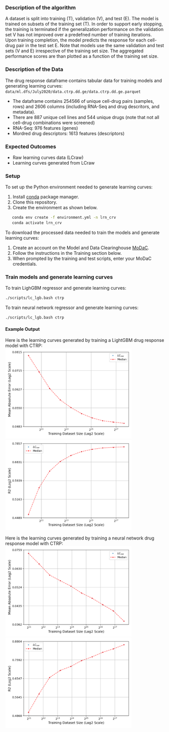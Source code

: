 ### Description of the algorithm
A dataset is split into training (T), validation (V), and test (E). The model is trained on subsets of the training set (T). In order to support early stopping, the training is terminated if the generalization performance on the validation set V has not improved over a predefned number of training iterations. Upon training completion, the model predicts the response for each cell-drug pair in the test set E. Note that models use the same validation and test sets (V and E) irrespective of the training set size. The aggregated performance scores are than plotted as a function of the training set size.

### Description of the Data
The drug response dataframe contains tabular data for training models and generating learning curves: `data/ml.dfs/July2020/data.ctrp.dd.ge/data.ctrp.dd.ge.parquet`
* The dataframe contains 254566 of unique cell-drug pairs (samples, rows) and 2606 columns (including RNA-Seq and drug descritors, and metadata).
* There are 887 unique cell lines and 544 unique drugs (note that not all cell-drug combinations were screened)
* RNA-Seq: 976 features (genes)
* Mordred drug descriptors: 1613 features (descriptors)

### Expected Outcomes
* Raw learning curves data (LCraw)
* Learning curves generated from LCraw

### Setup
To set up the Python environment needed to generate learning curves:
1. Install [conda](https://docs.conda.io/en/latest/) package manager.
2. Clone this repository.
3. Create the environment as shown below.

```bash
   conda env create -f environment.yml -n lrn_crv
   conda activate lrn_crv
```

To download the processed data needed to train the models and generate learning curves:
1. Create an account on the Model and Data Clearinghouse [MoDaC](modac.cancer.gov). 
2. Follow the instructions in the Training section below.
3. When prompted by the training and test scripts, enter your MoDaC credentials.

### Train models and generate learning curves

To train LighGBM regressor and generate learning curves:
```bash
./scripts/lc_lgb.bash ctrp
```

To train neural network regressor and generate learning curves:
```bash
./scripts/lc_lgb.bash ctrp
```

#### Example Output
Here is the learning curves generated by training a LightGBM drug response model with CTRP:
<img src="../readme_images/plot_log_scale_lgb/lc.mean_absolute_error.png" alt="drawing" width="400"/> <img src="../readme_images/plot_log_scale_lgb/lc.r2.png" alt="drawing" width="400"/>

Here is the learning curves generated by training a neural network drug response model with CTRP:
<img src="../readme_images/plot_log_scale_nn_reg0/lc.mean_absolute_error.png" alt="drawing" width="400"/> <img src="../readme_images/plot_log_scale_nn_reg0/lc.r2.png" alt="drawing" width="400"/>
